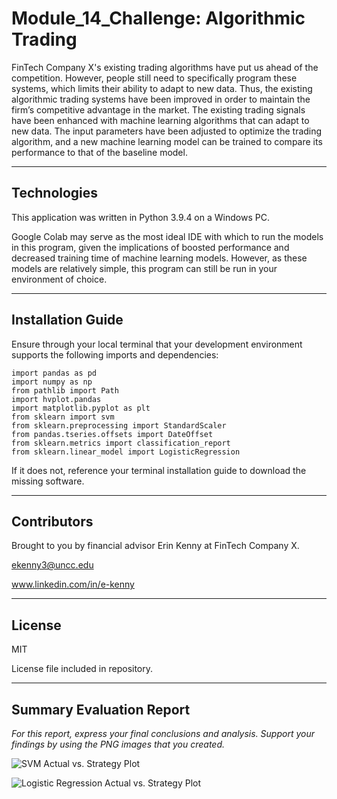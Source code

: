 # Module_14_Challenge: Algorithmic Trading

FinTech Company X's existing trading algorithms have put us ahead of the competition. However, people still need to specifically program these systems, which limits their ability to adapt to new data. Thus, the existing algorithmic trading systems have been improved in order to maintain the firm’s competitive advantage in the market. The existing trading signals have been enhanced with machine learning algorithms that can adapt to new data. The input parameters have been adjusted to optimize the trading algorithm, and a new machine learning model can be trained to compare its performance to that of the baseline model.

---

## Technologies

This application was written in Python 3.9.4 on a Windows PC.

Google Colab may serve as the most ideal IDE with which to run the models in this program, given the implications of boosted performance and decreased training time of machine learning models. However, as these models are relatively simple, this program can still be run in your environment of choice.

---

## Installation Guide

Ensure through your local terminal that your development environment supports the following imports and dependencies:

```
import pandas as pd
import numpy as np
from pathlib import Path
import hvplot.pandas
import matplotlib.pyplot as plt
from sklearn import svm
from sklearn.preprocessing import StandardScaler
from pandas.tseries.offsets import DateOffset
from sklearn.metrics import classification_report
from sklearn.linear_model import LogisticRegression
```

If it does not, reference your terminal installation guide to download the missing software.

---

## Contributors

Brought to you by financial advisor Erin Kenny at FinTech Company X.

ekenny3@uncc.edu

www.linkedin.com/in/e-kenny

---

## License

MIT

License file included in repository.

---

## Summary Evaluation Report

*For this report, express your final conclusions and analysis. Support your findings by using the PNG images that you created.*



![SVM Actual vs. Strategy Plot](./Resources/svm_actual_vs_strategy_plot.png)

![Logistic Regression Actual vs. Strategy Plot](./Resources/lr_actual_vs_strategy_plot.png)